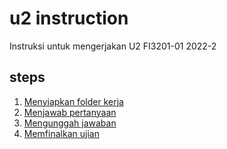 # u2 instruction
Instruksi untuk mengerjakan U2 FI3201-01 2022-2


## steps
1. [Menyiapkan folder kerja](preparing-working-folder.md)
2. [Menjawab pertanyaan](answering-questions.md)
3. [Mengunggah jawaban](upload-results.md)
4. [Memfinalkan ujian](finalize-exam.md)